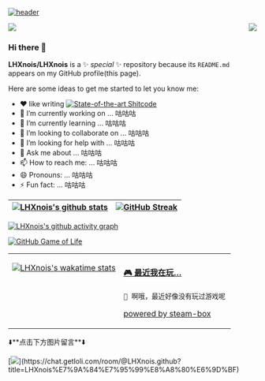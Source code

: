 [![header](https://capsule-render.vercel.app/api?type=waving&color=gradient&height=150&section=header&text=LHXnois%27s%20profile！&fontSize=50&desc=somthing%20to%20let%20you%20know%20me&animation=twinkling&fontAlignY=25&descAlignY=50)](https://github.com/kyechan99/capsule-render)

<p>
  <a href="https://count.getloli.com/"><img src="https://count.lolibest.ltd/get/@:LHXnois?theme=rule34"></a>
  <img src="https://weather-icon.journeyad.repl.co/@chengdu?v=1" align="right">
</p>
<!--
![LHXnois](https://count.getloli.com/get/@:LHXnois?theme=rule34)
-->

### Hi there 👋


**LHXnois/LHXnois** is a ✨ _special_ ✨ repository because its `README.md` appears on my GitHub profile(this page).

Here are some ideas to get me started to let you know me:

- ❤ like writing [![State-of-the-art Shitcode](https://img.shields.io/static/v1?label=State-of-the-art&message=Shitcode&color=7B5804)](https://github.com/trekhleb/state-of-the-art-shitcode)
- 🔭 I’m currently working on ... 咕咕咕
- 🌱 I’m currently learning ... 咕咕咕
- 👯 I’m looking to collaborate on ... 咕咕咕
- 🤔 I’m looking for help with ... 咕咕咕
- 💬 Ask me about ... 咕咕咕
- 📫 How to reach me: ... 咕咕咕
- 😄 Pronouns: ... 咕咕咕
- ⚡ Fun fact: ... 咕咕咕

|[![LHXnois's github stats](https://github-readme-stats.vercel.app/api?username=LHXnois&show_icons=true&theme=blueberry&hide_border=true)](https://github.com/anuraghazra/github-readme-stats)|[![GitHub Streak](http://github-readme-streak-stats.herokuapp.com?user=LHXnois&theme=blueberry&hide_border=true&date_format=M%20j%5B%2C%20Y%5D)](https://git.io/streak-stats)|
| --- | --- |

[![LHXnois's github activity graph](https://activity-graph.herokuapp.com/graph?username=LHXnois&theme=react-dark&hide_border=true&bg_color=242938&line=27E7A7&point=44CDEF&color=7395DF)](https://github.com/ashutosh00710/github-readme-activity-graph)

[![GitHub Game of Life](https://github4life.herokuapp.com/LHXnois.gif?z=6)](https://github.com/ethomson/github4life)

<!--
[![Top Langs](https://github-readme-stats.vercel.app/api/top-langs/?username=LHXnois&layout=compact&hide=c++)](https://githubhttps://activity-graph.herokuapp.com/graph?username=LHXnois&theme=react-dark&hide_border=true&bg_color=242938&line=27E7A7&point=7395DF.com/anuraghazra/github-readme-stats)
-->


<table>
<tr>
<td valign="top" width="50%">


[![LHXnois's wakatime stats](https://github-readme-stats.vercel.app/api/wakatime?username=LHXnois&theme=blueberry&hide_border=true&range=last_7_days&layout=compact)](https://github.com/anuraghazra/github-readme-stats)

</td>
<td valign="top" width="50%">

<!-- steam-box start -->
#### <a href="https://gist.github.com/62fa160542e61ac240820bc0b02b5632" target="_blank">🎮 最近我在玩…</a>
```text
🚫 啊哦，最近好像没有玩过游戏呢
```
<!-- Powered by https://github.com/YouEclipse/steam-box . -->
<!-- steam-box end -->

[powered by steam-box](https://github.com/journey-ad/steam-box)

</td>
</tr>
</table>
⬇️**点击下方图片留言**⬇️

[![](https://chat.getloli.com/room/@LHXnois.github/svg?width=600&height=280&limit=20&theme=light&fontSize=13&title=LHXnois%E7%9A%84%E7%95%99%E8%A8%80%E6%9D%BF:%20~)](https://chat.getloli.com/room/@LHXnois.github?title=LHXnois%E7%9A%84%E7%95%99%E8%A8%80%E6%9D%BF)
